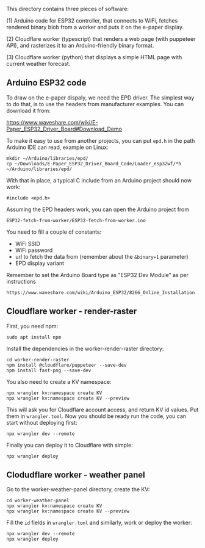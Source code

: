
This directory contains three pieces of software:

(1) Arduino code for ESP32 controller, that connects to WiFi, fetches
rendered binary blob from a worker and puts it on the e-paper display.

(2) Cloudflare worker (typescript) that renders a web page (with
puppeteer API), and rasterizes it to an Arduino-friendly binary
format.

(3) Cloudflare worker (python) that displays a simple HTML page with
current weather forecast.


Arduino ESP32 code
------------------

To draw on the e-paper dispaly, we need the EPD driver. The simplest
way to do that, is to use the headers from manufacturer examples. You
can download it from:

  https://www.waveshare.com/wiki/E-Paper_ESP32_Driver_Board#Download_Demo

To make it easy to use from another projects, you can put `epd.h` in
the path Arduino IDE can read, example on Linux:

    mkdir ~/Arduino/libraries/epd/
    cp ~/Downloads/E-Paper_ESP32_Driver_Board_Code/Loader_esp32wf/*h ~/Arduino/libraries/epd/

With that in place, a typical C include from an Arduino project should
now work:

    #include <epd.h>

Assuming the EPD headers work, you can open the Arduino project from

    ESP32-fetch-from-worker/ESP32-fetch-from-worker.ino

You need to fill a couple of constants:

  - WiFi SSID
  - WiFi password
  - url to fetch the data from (remember about the `&binary=1` parameter)
  - EPD display variant

Remember to set the Arduino Board type as "ESP32 Dev Module" as per instructions

    https://www.waveshare.com/wiki/Arduino_ESP32/8266_Online_Installation

Cloudflare worker - render-raster
---------------------------------

First, you need npm:

    sudo apt install npm

Install the dependencies in the worker-render-raster directory:

    cd worker-render-raster
    npm install @cloudflare/puppeteer --save-dev
    npm install fast-png --save-dev

You also need to create a KV namespace:

    npx wrangler kv:namespace create KV
    npx wrangler kv:namespace create KV --preview

This will ask you for Cloudflare account access, and return KV id
values. Put them in `wrangler.toml`.  Now you should be ready run the
code, you can start without deploying first:

    npx wrangler dev --remote

Finally you can deploy it to Cloudflare with simple:

    npx wrangler deploy


Clodudflare worker - weather panel
----------------------------------

Go to the worker-weather-panel directory, create the KV:

    cd worker-weather-panel
    npx wrangler kv:namespace create KV
    npx wrangler kv:namespace create KV --preview

Fill the `id` fields in `wrangler.toml` and similarly, work or deploy
the worker:

    npx wrangler dev --remote
    npx wrangler deploy
